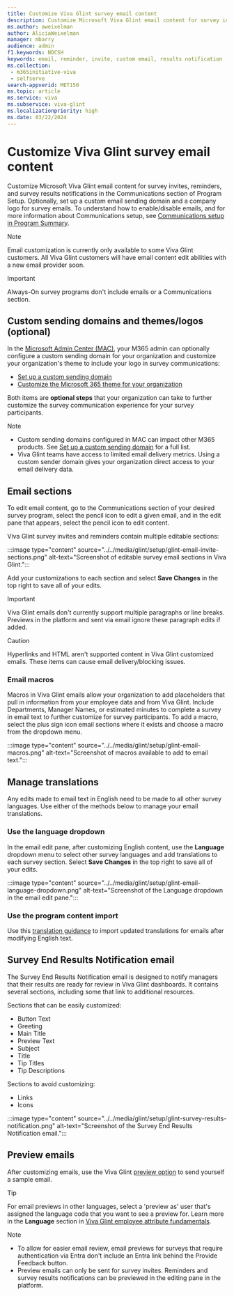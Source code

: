 ```yaml
---
title: Customize Viva Glint survey email content
description: Customize Microsoft Viva Glint email content for survey invites, reminders, and survey results notifications in the Communications section of Program Setup.
ms.author: aweixelman
author: AliciaWeixelman
manager: mbarry
audience: admin
f1.keywords: NOCSH
keywords: email, reminder, invite, custom email, results notification
ms.collection: 
 - m365initiative-viva
 - selfserve
search-appverid: MET150
ms.topic: article
ms.service: viva
ms.subservice: viva-glint
ms.localizationpriority: high
ms.date: 03/22/2024
---
```


# Customize Viva Glint survey email content

Customize Microsoft Viva Glint email content for survey invites, reminders, and survey results notifications
in the Communications section of Program Setup. Optionally, set up a custom email sending domain and a
company logo for survey emails. To understand how to enable/disable emails, and for more information about Communications setup,
see [Communications setup in Program Summary](program-summary-communications.md).

> [!NOTE]
> Email customization is currently only available to some Viva Glint customers. All Viva Glint customers will have email content edit abilities with a new email provider soon.

> [!IMPORTANT]
> Always-On survey programs don't include emails or a Communications section.

## Custom sending domains and themes/logos (optional)

In the [Microsoft Admin Center (MAC)](https://go.microsoft.com/fwlink/?linkid=2264234), your M365 admin can
optionally configure a custom sending domain for your organization and customize your organization's theme
to include your logo in survey communications:

- [Set up a custom sending domain](/microsoft-365/admin/email/select-domain-to-use-for-email-from-microsoft-365-products)
- [Customize the Microsoft 365 theme for your organization](/microsoft-365/admin/setup/customize-your-organization-theme)

Both items are **optional steps** that your organization can take to further customize the survey
communication experience for your survey participants.

> [!NOTE]
> - Custom sending domains configured in MAC can impact other M365 products. See [Set up a custom sending domain](/microsoft-365/admin/email/select-domain-to-use-for-email-from-microsoft-365-products) for a full list.
> - Viva Glint teams have access to limited email delivery metrics. Using a custom sender domain gives your organization direct access to your email delivery data.

## Email sections

To edit email content, go to the Communications section of your desired survey program, select the pencil
icon to edit a given email, and in the edit pane that appears, select the pencil icon to edit content.

Viva Glint survey invites and reminders contain multiple editable sections:

:::image type="content" source="../../media/glint/setup/glint-email-invite-sections.png" alt-text="Screenshot of editable survey email sections in Viva Glint.":::

Add your customizations to each section and select **Save Changes** in the top right to save all of your
edits.

> [!IMPORTANT]
> Viva Glint emails don't currently support multiple paragraphs or line breaks. Previews in the platform and sent via email ignore these paragraph edits if added.

> [!CAUTION]
> Hyperlinks and HTML aren't supported content in Viva Glint customized emails. These items can cause email delivery/blocking issues.

### Email macros

Macros in Viva Glint emails allow your organization to add placeholders that pull in information from your
employee data and from Viva Glint. Include Departments, Manager Names, or estimated minutes to complete a
survey in email text to further customize for survey participants. To add a macro, select the plus sign icon
email sections where it exists and choose a macro from the dropdown menu.

:::image type="content" source="../../media/glint/setup/glint-email-macros.png" alt-text="Screenshot of macros available to add to email text.":::

## Manage translations

Any edits made to email text in English need to be made to all other survey languages. Use either of the
methods below to manage your email translations.

### Use the language dropdown

In the email edit pane, after customizing English content, use the **Language** dropdown menu to select
other survey languages and add translations to each survey section. Select **Save Changes** in the top right
to save all of your edits.

:::image type="content" source="../../media/glint/setup/glint-email-language-dropdown.png" alt-text="Screenshot of the Language dropdown in the email edit pane.":::

### Use the program content import

Use this [translation guidance](language-translations.md) to import updated translations for emails after
modifying English text. 

## Survey End Results Notification email

The Survey End Results Notification email is designed to notify managers that their results are ready for
review in Viva Glint dashboards. It contains several sections, including some that link to additional
resources. 

Sections that can be easily customized: 

- Button Text
- Greeting
- Main Title
- Preview Text
- Subject
- Title
- Tip Titles
- Tip Descriptions

Sections to avoid customizing:

- Links
- Icons

:::image type="content" source="../../media/glint/setup/glint-survey-results-notification.png" alt-text="Screenshot of the Survey End Results Notification email.":::

## Preview emails

After customizing emails, use the Viva Glint [preview option](preview-manage-enable-engage-programs.md) to
send yourself a sample email.

> [!TIP]
> For email previews in other languages, select a 'preview as' user that's assigned the language code that you want to see a preview for. Learn more in the **Language** section in [Viva Glint employee attribute fundamentals](attribute-fundamentals.md).

> [!NOTE]
> - To allow for easier email review, email previews for surveys that require authentication via Entra don't include an Entra link behind the Provide Feedback button.
> - Preview emails can only be sent for survey invites. Reminders and survey results notifications can be previewed in the editing pane in the platform.
